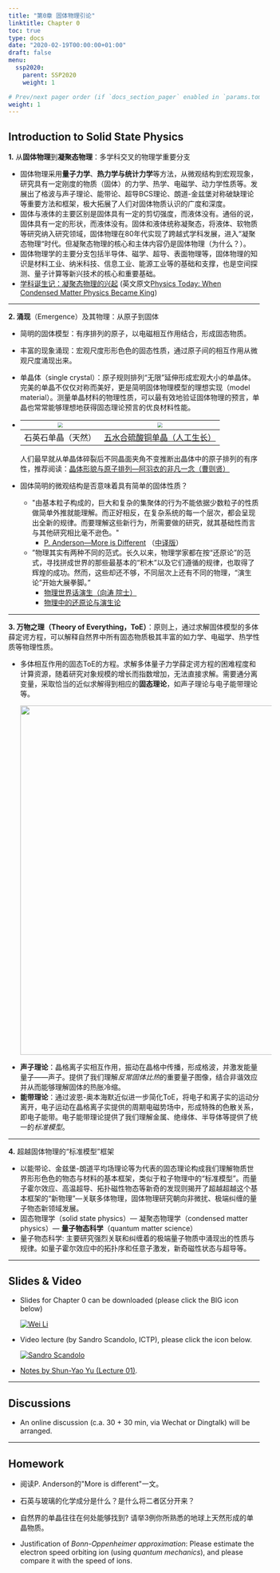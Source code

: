 ```yaml
---
title: "第0章 固体物理引论"
linktitle: Chapter 0
toc: true
type: docs
date: "2020-02-19T00:00:00+01:00"
draft: false
menu:
  ssp2020:
    parent: SSP2020
    weight: 1

# Prev/next pager order (if `docs_section_pager` enabled in `params.toml`)
weight: 1
---
```




## Introduction to Solid State Physics

**1.** 从**固体物理**到**凝聚态物理**：多学科交叉的物理学重要分支

+ 固体物理采用**量子力学**、**热力学与统计力学**等方法，从微观结构到宏观现象，研究具有一定刚度的物质（固体）的力学、热学、电磁学、动力学性质等。发展出了格波与声子理论、能带论、超导BCS理论、朗道-金兹堡对称破缺理论等重要方法和框架，极大拓展了人们对固体物质认识的广度和深度。
+ 固体与液体的主要区别是固体具有一定的剪切强度，而液体没有。通俗的说，固体具有一定的形状，而液体没有。固体和液体统称凝聚态，将液体、软物质等研究纳入研究领域，固体物理在80年代实现了跨越式学科发展，进入“凝聚态物理“时代。但凝聚态物理的核心和主体内容仍是固体物理（为什么？）。
+ 固体物理学的主要分支包括半导体、磁学、超导、表面物理等，固体物理的知识是材料工业、纳米科技、信息工业、能源工业等的基础和支撑，也是空间探测、量子计算等新兴技术的核心和重要基础。
+ [学科诞生记：凝聚态物理的兴起](https://swarma.org/?p=14933) (英文原文[Physics Today: When Condensed Matter Physics Became King](https://physicstoday.scitation.org/doi/pdf/10.1063/PT.3.4110))

****

**2. 涌现**（Emergence）及其物理：从原子到固体

+ 简明的固体模型：有序排列的原子，以电磁相互作用结合，形成固态物质。

+ 丰富的现象涌现：宏观尺度形形色色的固态性质，通过原子间的相互作用从微观尺度涌现出来。

+ 单晶体（single crystal）：原子规则排列“无限”延伸形成宏观大小的单晶体。完美的单晶不仅仅对称而美好，更是简明固体物理模型的理想实现（model material）。测量单晶材料的物理性质，可以最有效地验证固体物理的预言，单晶也常常能够理想地获得固态理论预言的优良材料性能。

+ | <img src="/courses/ssp2020/figs/quartz.jpg" style="zoom:60%;" name="square"/> | <img src="/courses/ssp2020/figs/cuso.jpg" style="zoom:59%;" name="square"/> |
  | ------------------------------------------------------------ | ------------------------------------------------------------ |
  | 石英石单晶（天然）                                           | [五水合硫酸铜单晶（人工生长）](https://www.bilibili.com/video/av18581752/?spm_id_from=333.788.videocard.0) |

  人们最早就从单晶体碎裂后不同晶面夹角不变推断出晶体中的原子排列的有序性，推荐阅读：[晶体形貌与原子排列—阿羽衣的非凡一念（曹则贤）](https://chuansongme.com/n/1588175946319)

+ 固体简明的微观结构是否意味着具有简单的固体性质？

  + "由基本粒子构成的，巨大和复杂的集聚体的行为不能依据少数粒子的性质做简单外推就能理解。而正好相反，在复杂系统的每一个层次，都会呈现出全新的规律。而要理解这些新行为，所需要做的研究，就其基础性而言与其他研究相比毫不逊色。"
    + [P. Anderson—More is Different](/courses/ssp2020/refs/anderson1972.pdf) （[中译版](https://mp.weixin.qq.com/s/ie8yNAFmmNSviwdBGlkdXw)）
  + ”物理其实有两种不同的范式。长久以来，物理学家都在按“还原论”的范式，寻找拼成世界的那些最基本的“积木”以及它们遵循的规律，也取得了辉煌的成功。然而，这些却还不够，不同层次上还有不同的物理，“演生论”开始大展拳脚。” 
    + [物理世界话演生（向涛 院士）](https://www.bilibili.com/video/av90875778) 
    + [物理中的还原论与演生论](http://physics.buaa.edu.cn/info/1190/3497.htm)

****

**3. 万物之理（Theory of Everything，ToE）**：原则上，通过求解固体模型的多体薛定谔方程，可以解释自然界中所有固态物质极其丰富的如力学、电磁学、热学性质等物理性质。

+ 多体相互作用的固态ToE的方程。求解多体量子力学薛定谔方程的困难程度和计算资源，随着研究对象规模的增长而指数增加，无法直接求解。需要通分离变量，采取恰当的近似求解得到相应的**固态理论**，如声子理论与电子能带理论等。

<img align='center' src='/courses/ssp2020/figs/ToE.png' width='700' hspace='24' />

+ **声子理论**：晶格离子实相互作用，振动在晶格中传播，形成格波，并激发能量量子——声子。提供了我们理解*反常固体比热*的重要量子图像，结合非谐效应并从而能够理解固体的热胀冷缩。
+ **能带理论**：通过波恩-奥本海默近似进一步简化ToE，将电子和离子实的运动分离开，电子运动在晶格离子实提供的周期电磁势场中，形成特殊的色散关系，即电子能带。电子能带理论提供了我们理解金属、绝缘体、半导体等提供了统一的*标准模型*。

****

**4.** 超越固体物理的“标准模型”框架

+ 以能带论、金兹堡-朗道平均场理论等为代表的固态理论构成我们理解物质世界形形色色的物态与材料的基本框架，类似于粒子物理中的“标准模型”。而量子霍尔效应、高温超导、拓扑磁性物态等新奇的发现则揭开了超越超越这个基本框架的“新物理”—关联多体物理，固体物理研究朝向非微扰、极端纠缠的量子物态新领域发展。
+ 固态物理学（solid state physics）— 凝聚态物理学（condensed matter physics）— **量子物态科学**（quantum matter science） 
+ 量子物态科学: 主要研究强烈关联和纠缠着的极端量子物质中涌现出的性质与规律。如量子霍尔效应中的拓扑序和任意子激发，新奇磁性状态与超导等。



****

## Slides & Video

+ Slides for Chapter 0 can be downloaded (please click the BIG icon below) 

  [![](/courses/ssp2020/figs/coverc0.png "Wei Li")](/courses/ssp2020/slides/slidesc0.pdf)

+ Video lecture (by Sandro Scandolo, ICTP), please click the icon below.

  [![Sandro Scandolo](/courses/ssp2020/figs/videoc0.png "Sandro Scandolo")](https://www.bilibili.com/video/av47845416?p=1)
  
+ [Notes by Shun-Yao Yu (Lecture 01)](/courses/ssp2020/notes/2020-02-07-P1.pdf).



****

## Discussions

+ An online discussion (c.a. 30 + 30 min, via Wechat or Dingtalk) will be arranged.



****

## Homework

+ 阅读P. Anderson的"More is different"一文。

+ 石英与玻璃的化学成分是什么？是什么将二者区分开来？

+ 自然界的单晶往往在何处能够找到? 请举3例你所熟悉的地球上天然形成的单晶物质。

+ Justification of *Bonn-Oppenheimer approximation*: Please estimate the electron speed orbiting ion (using *quantum mechanics*), and please compare it with the speed of ions. 

  

